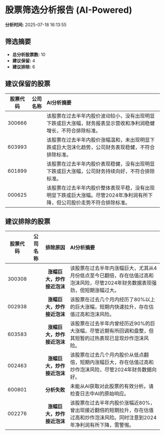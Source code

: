 # 股票筛选分析报告 (AI-Powered)

**分析时间:** 2025-07-18 16:13:55

## 筛选摘要

- **总分析股票数:** 10
- **建议保留:** 4
- **建议排除:** 6

## 建议保留的股票

| 股票代码 | 公司名称 | AI分析摘要 |
|:---:|:---:|:---|
| 300666 |  | 该股票在过去半年内股价波动较小，没有出现明显下跌或巨大涨幅，财务报表显示营收和净利润稳健增长，不符合排除标准。 |
| 603993 |  | 该股票在过去半年内股价涨幅温和，未出现明显下跌或巨大泡沫化趋势，公司财务表现稳健，不符合排除标准。 |
| 601899 |  | 该股票在过去半年内股价表现稳健，没有出现明显下跌或巨大涨幅，公司财务持续向好，不符合排除标准。 |
| 000625 |  | 该股票在过去半年内股价整体表现平稳，没有出现明显下跌或巨大涨幅。尽管2024年净利润有所下降，但公司股价走势不符合排除标准。 |

## 建议排除的股票

| 股票代码 | 公司名称 | 排除原因 | AI分析摘要 |
|:---:|:---:|:---:|:---|
| 300308 |  | **涨幅巨大，炒作接近泡沫** | 该股票在过去半年内涨幅巨大，尤其从4月份低点至今已翻倍，存在估值过高和泡沫风险，尽管2024年财务数据表现强劲，但短期涨幅过大。 |
| 002938 |  | **涨幅巨大，炒作接近泡沫** | 该股票在过去几个月内经历了80%以上的巨大涨幅，短期内快速拉升，存在估值过高和泡沫风险。 |
| 603583 |  | **涨幅巨大，炒作接近泡沫** | 该股票在过去半年内曾经历近90%的巨大涨幅，尽管近期有所回调和盘整，但其短暂的过热表现已显现炒作泡沫风险。 |
| 002463 |  | **涨幅巨大，炒作接近泡沫** | 该股票在过去几个月内股价从低点翻倍，短期内涨幅巨大，存在估值过高和炒作泡沫风险，尽管2024年财务数据向好。 |
| 600801 |  | **分析失败** | 未能从AI获取对此股票的有效分析。请检查日志中AI的原始响应。 |
| 002276 |  | **涨幅巨大，炒作接近泡沫** | 该股票在过去半年内股价涨幅近80%，曾出现接近翻倍的短期拉升，存在估值过高和炒作泡沫风险。同时注意到2024年净利润有所下降，需警惕。 |
